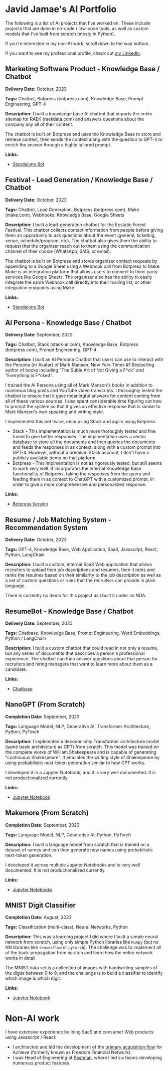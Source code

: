 # Javid Jamae's AI Portfolio

The following is a list of AI projects that I've worked on. These include projects that are done in no-code / low-code tools, as well as custom models that I've built from scratch (mosty in Python).

If you're interested in my non-AI work, scroll down to the way bottom. 

If you want to see my professional profile, check out [my LinkedIn](https://www.linkedin.com/in/jamae).  

## Marketing Software Product - Knowledge Base / Chatbot

**Delivery Date:** October, 2023

**Tags:** Chatbot, Botpress (botpress.com), Knowledge Base, Prompt Engineering, GPT-4

**Description:**
I built a knowledge base AI chatbot that imports the entire sitemap for RAEK (raekdata.com) and answers questions about the company any all of their content.

The chatbot is built on Botpress and uses the Knowledge Base to store and retrieve context, then sends the context along with the question to GPT-4 to enrich the answer through a highly tailored prompt.

**Links:**
- [Standalone Bot](https://mediafiles.botpress.cloud/0c11a186-e2f1-417f-a9d3-0f8d935e8e7a/webchat/bot.html)


## Festival - Lead Generation / Knowledge Base / Chatbot

**Delivery Date:** October, 2023

**Tags:** Chatbot, Lead Generation, Botpress (botpress.com), Make (make.com), Webhooks, Knowledge Base, Google Sheets

**Description:**
I built a lead-generation chatbot for the Ecstatic Forest Festival. This chatbot collects contact information from people before giving them an opportunity to ask questions about the event (general, ticketing, venue, schedule/program, etc). The chatbot also gives them the ability to request that the organizer reach out to them using the communication channel of their choice (WhatsApp, SMS, or email).

The chatbot is built on Botpress and stores organizer contact requests by appending to a Google Sheet using a Webhook call from Botpress to Make. Make is an integration platform that allows users to connect to third-party services like Google Sheets. The organizer also has the ability to easily integrate the same Webhook call directly into their mailing list, or other integration endpoints using Make. 

**Links:**
- [Standalone Bot](https://mediafiles.botpress.cloud/04457367-445d-45d6-9b8b-8b5cb0ba030e/webchat/bot.html)

## AI Persona - Knowledge Base / Chatbot

**Delivery Date:** September, 2023

**Tags:** Chatbot, Stack (stack-ai.com), Knowledge Base, Botpress (botpress.com), Prompt Engineering, GPT-4

**Description:**
I built an AI Persona Chatbot that users can use to interact with the Persona (or Avatar) of Mark Manson, New York Times #1 Bestselling author of books including "The Suble Art of Not Giving a F\*ck" and "Everything is F\*cked".

I trained the AI Persona using all of Mark Manson's books in addition to numerous blog posts and YouTube video transcripts. I thoroughly tested the chatbot to ensure that it gave meaningful answers for content coming from all of these various sources. I also spent considerable time figuring out how to prompt the system so that it gives an effective response that is similar to Mark Manson's own speaking and writing style.

I implemented this bot twice, once using Stack and again using Botpress. 
- Stack - This implementation is much more thoroughly tested and fine tuned to give better responses. The implmentation uses a vector database to store all the documents and then queries the documents and feeds the responses in as context, along with a custom prompt into GPT-4. However, without a premium Stack account, I don't have a publicly available demo on that platform.
- Botpress - This implmentation is not as rigorously tested, but still seems to work very well. It incorporates the internal Knowledge Base functionality of Botpress, taking the responses from the query and feeding them in as context to ChatGPT with a customized prompt, in order to give a more comprehensive and personalized response.

**Links:**
- [Botpress Version](https://mediafiles.botpress.cloud/1eff96ad-20c5-4e2f-883a-390b3e5b5772/webchat/bot.html)

## Resume / Job Matching System - Recommendation System

**Delivery Date:** October, 2023

**Tags:** GPT-4, Knowledge Base, Web Application, SaaS, Javascript, React, Python, LangChain

**Description:**
I built a custom, internal SaaS Web application that allows recruiters to upload their job descriptions and resumes, then it rates and ranks the resumes based on their similarity to the job description as well as a set of custom questions or rules that the recruiters can provide in plain language.

There is currently no demo for this project as I built it under an NDA.

## ResumeBot - Knowledge Base / Chatbot

**Delivery Date:** September, 2023

**Tags:** Chatbase, Knowledge Base, Prompt Engineering, Word Embeddings, Python / LangChain

**Description:**
I built a custom chatbot that could read in not only a resume, but any series of documents that describes a person's professional experience. The chatbot can then answer questions about that person for recruiters and hiring managers that want to learn more about them as a candidate. 

**Links:**
- [Chatbase](https://www.chatbase.co/chatbot-iframe/_tBmX4VVrZiKpXXe09t27)

## NanoGPT (From Scratch)

**Completion Date:** September, 2023

**Tags:** Language Model, NLP, Generative AI, Transformer Architecture, Python, PyTorch

**Description:**
I implmented a decoder-only Transformer architecture model (same basic architecture as GPT) from scratch. This model was trained on the complete works of William Shakespeare and is capable of generating "continuous Shakespeare". It emulates the writing style of Shakespeare by using probabilistic next-token generation similar to how GPT works. 

I developed it in a Jupyter Notebook, and it is very well documented. It is not productionalized currently. 

**Links:**
- [Jupyter Notebook](https://github.com/javidjamae/data-science/tree/master/masters-prep/natural-language-processing/nanogpt)

## Makemore (From Scratch)

**Completion Date:** September, 2023

**Tags:** Language Model, NLP, Generative AI, Python, PyTorch

**Description:**
I built a language model from scratch that is trained on a dataset of names and can then generate new names using probabilistic next-token generation.

I developed it across multiple Jupyter Notebooks and is very well documented. It is not productionalized currently.

**Links:**
- [Jupyter Notebooks](https://github.com/javidjamae/data-science/tree/master/masters-prep/natural-language-processing/makemore)

## MNIST Digit Classifier

**Completion Date:** August, 2023

**Tags:** Classification (multi-class), Neural Networks, Python

**Description:**
This was a learning project I did where I built a simple neural network from scratch, using only simple Python libraries like `Numpy` (but no NN libraries like `tensorflow` or `pytorch`). The challenge was to implement all of the back-propagation from scratch and learn how the entire network works in detail.

The MNIST data set is a collection of images with handwriting samples of the digits between 0 to 9, and the challenge is to build a classifier to identify which image is which digit. 

**Links:**
- [Jupyter Notebook](https://github.com/javidjamae/data-science/blob/master/masters-prep/neural-net-from-scratch/mnist-classification-from-scratch.ipynb)

# Non-AI work

I have extensive experience building SaaS and consumer Web products using Javascript / React:
- I architected and led the development of the [primary acquisition flow](https://start.freedomfinancialnetwork.com/) for Achieve (formerly known as Freedom Financial Network). 
- I was Head of Engineering at [Postman](https://www.postman.com), where I led six teams developing numerous product features